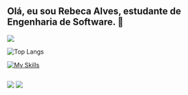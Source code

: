 ## Olá, eu sou Rebeca Alves, estudante de Engenharia de Software. 👋
<picture>
  <source
    srcset="https://github-readme-stats.vercel.app/api?username=remalves&show_icons=true&theme=ambient_gradient"
    media="(prefers-color-scheme: dark)"
  />
  <source
    srcset="https://github-readme-stats.vercel.app/api?username=remalves&show_icons=true"
    media="(prefers-color-scheme: light), (prefers-color-scheme: no-preference)"
  />
  <img src="https://github-readme-stats.vercel.app/api?username=remalves&show_icons=true" />
</picture> 

![Top Langs](https://github-readme-stats.vercel.app/api/top-langs/?username=remalves&layout=compact)

[![My Skills](https://skillicons.dev/icons?i=python,c,html,css)](https://skillicons.dev)

## 
<div> 
  <a href = "mailto:remalves25@gmail.com"><img src="https://img.shields.io/badge/-Gmail-%23333?style=for-the-badge&logo=gmail&logoColor=white" target="_blank"></a>
  <a href="www.linkedin.com/in/remalves" target="_blank"><img src="https://img.shields.io/badge/-LinkedIn-%230077B5?style=for-the-badge&logo=linkedin&logoColor=white" target="_blank"></a> 
</div>


<!--
**remalves/remalves** is a ✨ _special_ ✨ repository because its `README.md` (this file) appears on your GitHub profile.

Here are some ideas to get you started:

- 🔭 I’m currently working on ...
- 🌱 I’m currently learning ...
- 👯 I’m looking to collaborate on ...
- 🤔 I’m looking for help with ...
- 💬 Ask me about ...
- 📫 How to reach me: ...
- 😄 Pronouns: ...
- ⚡ Fun fact: ...
-->

